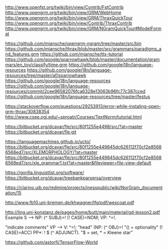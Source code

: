 http://www.openfst.org/twiki/bin/view/Contrib/FstContrib
http://www.opengrm.org/twiki/bin/view/GRM/WebHome
http://www.opengrm.org/twiki/bin/view/GRM/ThraxQuickTour
http://www.opengrm.org/twiki/bin/view/Contrib/ThraxContrib
http://www.opengrm.org/twiki/bin/view/GRM/NGramQuickTour#ModelFormat

https://github.com/mjansche/opengrm-ngram/tree/master/src/bin
https://github.com/mjansche/thrax/blob/master/src/grammars/paradigms_and_features.grm
https://github.com/mjansche/tts-tutorial
https://github.com/google/sparrowhawk/blob/master/documentation/grammars/en_toy/classify/time.grm
https://github.com/googlei18n/language-resources
https://github.com/googlei18n/language-resources/tree/master/af/sparrowhawk
https://github.com/googlei18n/language-resources
https://github.com/googlei18n/language-resources/commit/2cee96582076fca6328e13063b96fc77c387cced
https://github.com/googlei18n/language-resources/tree/master/festus

https://stackoverflow.com/questions/29253913/error-while-instaling-open-grm-thrax/30838354
http://www.csee.ogi.edu/~sproatr/Courses/TextNorm/tutorial.html

https://bitbucket.org/dcavar/fle/src/80f1255e4498/src/?at=master
https://bitbucket.org/dcavar/fle.git

https://languagemachines.github.io/ucto/
https://bitbucket.org/dcavar/fle/src/80f1255e449845dc626112f70cf2e85686568ed7/src/XLEMORPHOLOGY/?at=master
https://bitbucket.org/dcavar/fle/src/80f1255e449845dc626112f70cf2e85686568ed7/src/xle_grammar1.txt?at=master&fileviewer=file-view-default

https://gorilla.linguistlist.org/software/
https://bitbucket.org/dcavar/treebankparsersa/overview

https://clarino.uib.no/redmine/projects/inesspublic/wiki/NorGram_documentation/15

http://www.fb10.uni-bremen.de/khwagner/lfg/pdf/wescoat.pdf

http://ling.uni-konstanz.de/pages/home/butt/main/material/gd-lesson2.pdf
Example
 S --> NP: (^ SUBJ)=!
 (! CASE)=NOM;
 VP: ^=!.

 "indicate comments"
VP --> V: ^=!; "head"
 (NP: (^ OBJ)=! "() = optionality"
 (! CASE)=ACC)
 PP*: ! $ (^ ADJUNCT). "$ = set, * = Kleene star”


https://github.com/astorfi/TensorFlow-World

